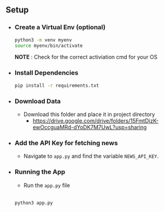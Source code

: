 ## Setup

- ### Create a Virtual Env (optional)
  
  ```bash
  python3 -m venv myenv
  source myenv/bin/activate
  ```

  **NOTE** : Check for the correct activiation cmd for your OS


- ### Install Dependencies
  
  ```bash
  pip install -r requirements.txt
  ```

- ### Download Data
  - Download this folder and place it in project directory
    - https://drive.google.com/drive/folders/15FmtDjzK-ewOccguaMRd-dYoDK7M7UwL?usp=sharing

- ### Add the API Key for fetching news
  - Navigate to `app.py` and find the variable `NEWS_API_KEY`.

- ### Running the App

  - Run the `app.py` file
  <br>
  
  ```bash
  python3 app.py
  ```
